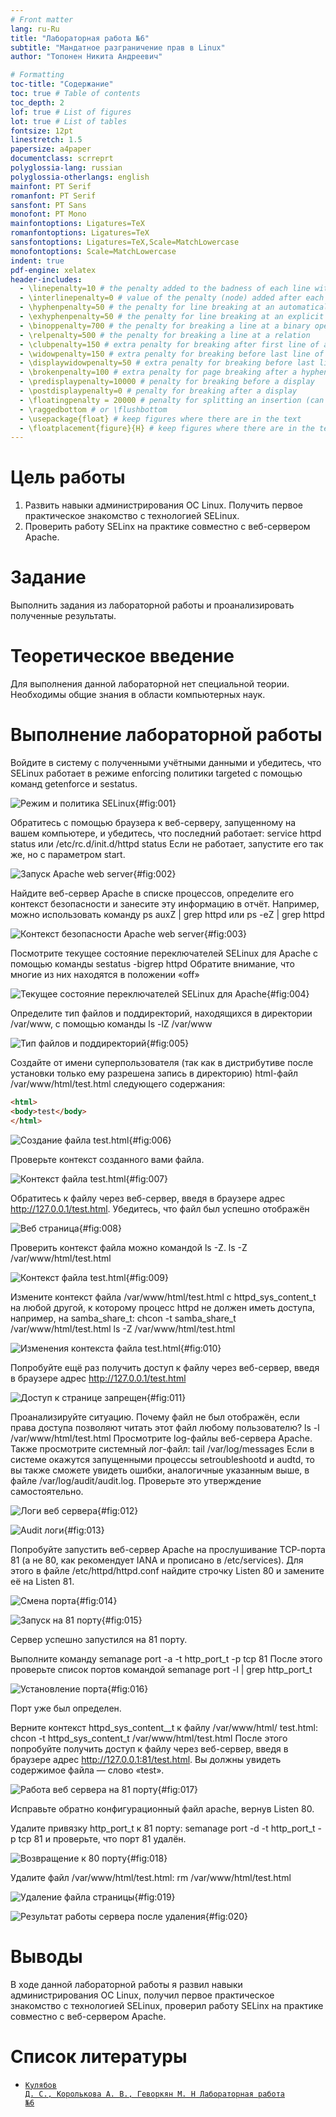 ```yaml
---
# Front matter
lang: ru-Ru
title: "Лабораторная работа №6"
subtitle: "Мандатное разграничение прав в Linux"
author: "Топонен Никита Андреевич"

# Formatting
toc-title: "Содержание"
toc: true # Table of contents
toc_depth: 2
lof: true # List of figures
lot: true # List of tables
fontsize: 12pt
linestretch: 1.5
papersize: a4paper
documentclass: scrreprt
polyglossia-lang: russian
polyglossia-otherlangs: english
mainfont: PT Serif
romanfont: PT Serif
sansfont: PT Sans
monofont: PT Mono
mainfontoptions: Ligatures=TeX
romanfontoptions: Ligatures=TeX
sansfontoptions: Ligatures=TeX,Scale=MatchLowercase
monofontoptions: Scale=MatchLowercase
indent: true
pdf-engine: xelatex
header-includes:
  - \linepenalty=10 # the penalty added to the badness of each line within a paragraph (no associated penalty node) Increasing the value makes tex try to have fewer lines in the paragraph.
  - \interlinepenalty=0 # value of the penalty (node) added after each line of a paragraph.
  - \hyphenpenalty=50 # the penalty for line breaking at an automatically inserted hyphen
  - \exhyphenpenalty=50 # the penalty for line breaking at an explicit hyphen
  - \binoppenalty=700 # the penalty for breaking a line at a binary operator
  - \relpenalty=500 # the penalty for breaking a line at a relation
  - \clubpenalty=150 # extra penalty for breaking after first line of a paragraph
  - \widowpenalty=150 # extra penalty for breaking before last line of a paragraph
  - \displaywidowpenalty=50 # extra penalty for breaking before last line before a display math
  - \brokenpenalty=100 # extra penalty for page breaking after a hyphenated line
  - \predisplaypenalty=10000 # penalty for breaking before a display
  - \postdisplaypenalty=0 # penalty for breaking after a display
  - \floatingpenalty = 20000 # penalty for splitting an insertion (can only be split footnote in standard LaTeX)
  - \raggedbottom # or \flushbottom
  - \usepackage{float} # keep figures where there are in the text
  - \floatplacement{figure}{H} # keep figures where there are in the text
---
```


# Цель работы

1. Развить навыки администрирования ОС Linux. Получить первое практическое знакомство с технологией SELinux. 
2. Проверить работу SELinx на практике совместно с веб-сервером Apache.

# Задание

Выполнить задания из лабораторной работы и проанализировать полученные результаты.

# Теоретическое введение

Для выполнения данной лабораторной нет специальной теории. Необходимы общие знания в области компьютерных наук.

# Выполнение лабораторной работы

Войдите в систему с полученными учётными данными и убедитесь, что SELinux работает в режиме enforcing политики targeted с помощью команд getenforce и sestatus.

![Режим и политика SELinux](img/3.png){#fig:001}

Обратитесь с помощью браузера к веб-серверу, запущенному на вашем компьютере, и убедитесь, что последний работает: service httpd status или /etc/rc.d/init.d/httpd status Если не работает, запустите его так же, но с параметром start.

![Запуск Apache web server](img/4.png){#fig:002}

Найдите веб-сервер Apache в списке процессов, определите его контекст безопасности и занесите эту информацию в отчёт. Например, можно использовать команду ps auxZ | grep httpd или ps -eZ | grep httpd

![Контекст безопасности Apache web server](img/5.png){#fig:003}

Посмотрите текущее состояние переключателей SELinux для Apache с помощью команды sestatus -bigrep httpd Обратите внимание, что многие из них находятся в положении «off»

![Текущее состояние переключателей SELinux для Apache](img/6.png){#fig:004}

Определите тип файлов и поддиректорий, находящихся в директории /var/www, с помощью команды ls -lZ /var/www

![Тип файлов и поддиректорий](img/8.png){#fig:005}

Создайте от имени суперпользователя (так как в дистрибутиве после установки только ему разрешена запись в директорию) html-файл /var/www/html/test.html следующего содержания:

```html
<html>
<body>test</body>
</html>
```

![Создание файла test.html](img/9.png){#fig:006}

Проверьте контекст созданного вами файла.

![Контекст файла test.html](img/10.png){#fig:007}

Обратитесь к файлу через веб-сервер, введя в браузере адрес http://127.0.0.1/test.html. Убедитесь, что файл был успешно отображён

![Веб страница](img/11.png){#fig:008}

Проверить контекст файла можно командой ls -Z. ls -Z /var/www/html/test.html

![Контекст файла test.html](img/12.png){#fig:009}

Измените контекст файла /var/www/html/test.html с httpd_sys_content_t на любой другой, к которому процесс httpd не должен иметь доступа, например, на samba_share_t: chcon -t samba_share_t /var/www/html/test.html ls -Z /var/www/html/test.html

![Изменения контекста файла test.html](img/13.png){#fig:010}

Попробуйте ещё раз получить доступ к файлу через веб-сервер, введя в браузере адрес http://127.0.0.1/test.html

![Доступ к странице запрещен](img/14.png){#fig:011}

Проанализируйте ситуацию. Почему файл не был отображён, если права доступа позволяют читать этот файл любому пользователю? ls -l /var/www/html/test.html Просмотрите log-файлы веб-сервера Apache. Также просмотрите системный лог-файл: tail /var/log/messages Если в системе окажутся запущенными процессы setroubleshootd и audtd, то вы также сможете увидеть ошибки, аналогичные указанным выше, в файле /var/log/audit/audit.log. Проверьте это утверждение самостоятельно.

![Логи веб сервера](img/15.png){#fig:012}

![Audit логи](img/16.png){#fig:013}

Попробуйте запустить веб-сервер Apache на прослушивание ТСР-порта 81 (а не 80, как рекомендует IANA и прописано в /etc/services). Для этого в файле /etc/httpd/httpd.conf найдите строчку Listen 80 и замените её на Listen 81.

![Смена порта](img/17.png){#fig:014}

![Запуск на 81 порту](img/18.png){#fig:015}

Сервер успешно запустился на 81 порту.

Выполните команду semanage port -a -t http_port_t -р tcp 81 После этого проверьте список портов командой semanage port -l | grep http_port_t

![Установление порта](img/19.png){#fig:016}

Порт уже был определен.

Верните контекст httpd_sys_cоntent__t к файлу /var/www/html/ test.html: chcon -t httpd_sys_content_t /var/www/html/test.html После этого попробуйте получить доступ к файлу через веб-сервер, введя в браузере адрес http://127.0.0.1:81/test.html. Вы должны увидеть содержимое файла — слово «test».

![Работа веб сервера на 81 порту](img/20.png){#fig:017}

Исправьте обратно конфигурационный файл apache, вернув Listen 80.

Удалите привязку http_port_t к 81 порту: semanage port -d -t http_port_t -p tcp 81 и проверьте, что порт 81 удалён.

![Возвращение к 80 порту](img/21.png){#fig:018}

Удалите файл /var/www/html/test.html: rm /var/www/html/test.html

![Удаление файла страницы](img/22.png){#fig:019}

![Результат работы сервера после удаления](img/23.png){#fig:020}

# Выводы

В ходе данной лабораторной работы я развил навыки администрирования ОС Linux, получил первое практическое знакомство с технологией SELinux, проверил работу SELinx на практике совместно с веб-сервером Apache.


# Список литературы

- <code>[Кулябов Д. С., Королькова А. В., Геворкян М. Н Лабораторная работа №6](https://esystem.rudn.ru/pluginfile.php/1651755/mod_resource/content/2/006-lab_selinux.pdf)</code>